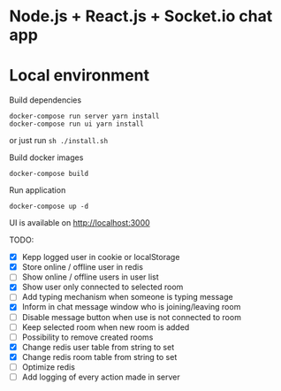 # Node.js + React.js + Socket.io chat app

# Local environment

Build dependencies
```shell script
docker-compose run server yarn install
docker-compose run ui yarn install
```
or just run `sh ./install.sh`

Build docker images
```shell script
docker-compose build
```

Run application

```shell script
docker-compose up -d
```
UI is available on [http://localhost:3000](http://localhost:3000)

TODO:
- [x] Kepp logged user in cookie or localStorage
- [x] Store online / offline user in redis
- [ ] Show online / offline users in user list
- [x] Show user only connected to selected room
- [ ] Add typing mechanism when someone is typing message
- [x] Inform in chat message window who is joining/leaving room
- [ ] Disable message button when use is not connected to room
- [ ] Keep selected room when new room is added
- [ ] Possibility to remove created rooms
- [x] Change redis user table from string to set
- [x] Change redis room table from string to set
- [ ] Optimize redis
- [ ] Add logging of every action made in server
